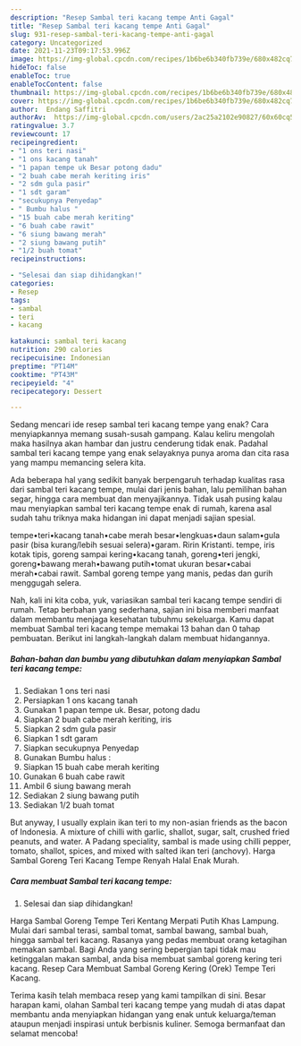 ```yaml
---
description: "Resep Sambal teri kacang tempe Anti Gagal"
title: "Resep Sambal teri kacang tempe Anti Gagal"
slug: 931-resep-sambal-teri-kacang-tempe-anti-gagal
category: Uncategorized
date: 2021-11-23T09:17:53.996Z
image: https://img-global.cpcdn.com/recipes/1b6be6b340fb739e/680x482cq70/sambal-teri-kacang-tempe-foto-resep-utama.jpg
hideToc: false
enableToc: true
enableTocContent: false
thumbnail: https://img-global.cpcdn.com/recipes/1b6be6b340fb739e/680x482cq70/sambal-teri-kacang-tempe-foto-resep-utama.jpg
cover: https://img-global.cpcdn.com/recipes/1b6be6b340fb739e/680x482cq70/sambal-teri-kacang-tempe-foto-resep-utama.jpg
author:  Endang Saffitri
authorAv:  https://img-global.cpcdn.com/users/2ac25a2102e90827/60x60cq50/avatar.jpg
ratingvalue: 3.7
reviewcount: 17
recipeingredient:
- "1 ons teri nasi"
- "1 ons kacang tanah"
- "1 papan tempe uk Besar potong dadu"
- "2 buah cabe merah keriting iris"
- "2 sdm gula pasir"
- "1 sdt garam"
- "secukupnya Penyedap"
- " Bumbu halus "
- "15 buah cabe merah keriting"
- "6 buah cabe rawit"
- "6 siung bawang merah"
- "2 siung bawang putih"
- "1/2 buah tomat"
recipeinstructions:

- "Selesai dan siap dihidangkan!"
categories:
- Resep
tags:
- sambal
- teri
- kacang

katakunci: sambal teri kacang 
nutrition: 290 calories
recipecuisine: Indonesian
preptime: "PT14M"
cooktime: "PT43M"
recipeyield: "4"
recipecategory: Dessert

---
```



Sedang mencari ide resep sambal teri kacang tempe yang enak? Cara menyiapkannya memang susah-susah gampang. Kalau keliru mengolah maka hasilnya akan hambar dan justru cenderung tidak enak. Padahal sambal teri kacang tempe yang enak selayaknya punya aroma dan cita rasa yang mampu memancing selera kita.


Ada beberapa hal yang sedikit banyak berpengaruh terhadap kualitas rasa dari sambal teri kacang tempe, mulai dari jenis bahan, lalu pemilihan bahan segar, hingga cara membuat dan menyajikannya. Tidak usah pusing kalau mau menyiapkan sambal teri kacang tempe enak di rumah, karena asal sudah tahu triknya maka hidangan ini dapat menjadi sajian spesial.

tempe•teri•kacang tanah•cabe merah besar•lengkuas•daun salam•gula pasir (bisa kurang/lebih sesuai selera)•garam. Ririn Kristanti. tempe, iris kotak tipis, goreng sampai kering•kacang tanah, goreng•teri jengki, goreng•bawang merah•bawang putih•tomat ukuran besar•cabai merah•cabai rawit. Sambal goreng tempe yang manis, pedas dan gurih menggugah selera.


Nah, kali ini kita coba, yuk, variasikan sambal teri kacang tempe sendiri di rumah. Tetap berbahan yang sederhana, sajian ini bisa memberi manfaat dalam membantu menjaga kesehatan tubuhmu sekeluarga. Kamu dapat membuat Sambal teri kacang tempe memakai 13 bahan dan 0 tahap pembuatan. Berikut ini langkah-langkah dalam membuat hidangannya.

<!--inarticleads1-->

##### Bahan-bahan dan bumbu yang dibutuhkan dalam menyiapkan Sambal teri kacang tempe:

1. Sediakan 1 ons teri nasi
1. Persiapkan 1 ons kacang tanah
1. Gunakan 1 papan tempe uk. Besar, potong dadu
1. Siapkan 2 buah cabe merah keriting, iris
1. Siapkan 2 sdm gula pasir
1. Siapkan 1 sdt garam
1. Siapkan secukupnya Penyedap
1. Gunakan  Bumbu halus :
1. Siapkan 15 buah cabe merah keriting
1. Gunakan 6 buah cabe rawit
1. Ambil 6 siung bawang merah
1. Sediakan 2 siung bawang putih
1. Sediakan 1/2 buah tomat


But anyway, I usually explain ikan teri to my non-asian friends as the bacon of Indonesia. A mixture of chilli with garlic, shallot, sugar, salt, crushed fried peanuts, and water. A Padang speciality, sambal is made using chilli pepper, tomato, shallot, spices, and mixed with salted ikan teri (anchovy). Harga Sambal Goreng Teri Kacang Tempe Renyah Halal Enak Murah. 

<!--inarticleads2-->

##### Cara membuat Sambal teri kacang tempe:


1. Selesai dan siap dihidangkan!

Harga Sambal Goreng Tempe Teri Kentang Merpati Putih Khas Lampung. Mulai dari sambal terasi, sambal tomat, sambal bawang, sambal buah, hingga sambal teri kacang. Rasanya yang pedas membuat orang ketagihan memakan sambal. Bagi Anda yang sering bepergian tapi tidak mau ketinggalan makan sambal, anda bisa membuat sambal goreng kering teri kacang. Resep Cara Membuat Sambal Goreng Kering (Orek) Tempe Teri Kacang. 

Terima kasih telah membaca resep yang kami tampilkan di sini. Besar harapan kami, olahan Sambal teri kacang tempe yang mudah di atas dapat membantu anda menyiapkan hidangan yang enak untuk keluarga/teman ataupun menjadi inspirasi untuk berbisnis kuliner. Semoga bermanfaat dan selamat mencoba!
